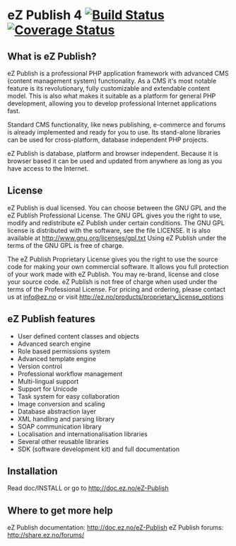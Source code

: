 eZ Publish 4 [![Build Status](https://secure.travis-ci.org/ezsystems/ezpublish-legacy.png)](http://travis-ci.org/ezsystems/ezpublish-legacy)[![Coverage Status](https://coveralls.io/repos/ezsystems/ezpublish-legacy/badge.png?branch=master)](https://coveralls.io/r/ezsystems/ezpublish-legacy?branch=master)
============

What is eZ Publish?
-------------------
eZ Publish is a professional PHP application framework with advanced CMS
(content management system) functionality. As a CMS it's most notable feature
is its revolutionary, fully customizable and extendable content model. This is
also what makes it suitable as a platform for general PHP development, allowing
you to develop professional Internet applications fast.

Standard CMS functionality, like news publishing, e-commerce and forums is
already implemented and ready for you to use. Its stand-alone libraries can be
used for cross-platform, database independent PHP projects.

eZ Publish is database, platform and browser independent. Because it is
browser based it can be used and updated from anywhere as long as you have
access to the Internet.


License
-------
eZ Publish is dual licensed. You can choose between the GNU GPL and the
eZ Publish Professional License. The GNU GPL gives you the right to use, modify
and redistribute eZ Publish under certain conditions. The GNU GPL license is
distributed with the software, see the file LICENSE. It is also available at
http://www.gnu.org/licenses/gpl.txt
Using eZ Publish under the terms of the GNU GPL is free of charge.

The eZ Publish Proprietary License gives you the right to use the source code
for making your own commercial software. It allows you full protection of your
work made with eZ Publish. You may re-brand, license and close your source
code. eZ Publish is not free of charge when used under the terms of the
Professional License. For pricing and ordering, please contact us at
info@ez.no or visit http://ez.no/products/proprietary_license_options


eZ Publish features
-------------------
- User defined content classes and objects
- Advanced search engine
- Role based permissions system
- Advanced template engine
- Version control
- Professional workflow management
- Multi-lingual support
- Support for Unicode
- Task system for easy collaboration
- Image conversion and scaling
- Database abstraction layer
- XML handling and parsing library
- SOAP communication library
- Localisation and internationalisation libraries
- Several other reusable libraries
- SDK (software development kit)
  and full documentation


Installation
------------
Read doc/INSTALL or go to http://doc.ez.no/eZ-Publish


Where to get more help
----------------------
eZ Publish documentation: http://doc.ez.no/eZ-Publish
eZ Publish forums: http://share.ez.no/forums/

